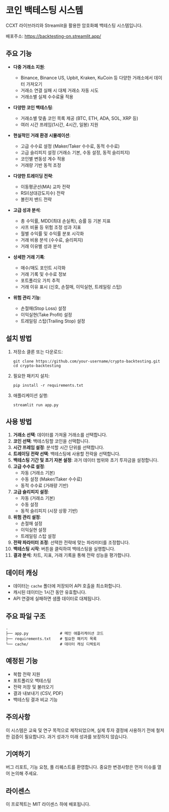 # 코인 백테스팅 시스템

CCXT 라이브러리와 Streamlit을 활용한 암호화폐 백테스팅 시스템입니다.

배포주소: https://backtesting-on.streamlit.app/

## 주요 기능

- **다중 거래소 지원**:

  - Binance, Binance US, Upbit, Kraken, KuCoin 등 다양한 거래소에서 데이터 가져오기
  - 거래소 연결 실패 시 대체 거래소 자동 시도
  - 거래소별 실제 수수료율 적용

- **다양한 코인 백테스팅**:

  - 거래소별 맞춤 코인 목록 제공 (BTC, ETH, ADA, SOL, XRP 등)
  - 여러 시간 프레임(1시간, 4시간, 일봉) 지원

- **현실적인 거래 환경 시뮬레이션**:

  - 고급 수수료 설정 (Maker/Taker 수수료, 동적 수수료)
  - 고급 슬리피지 설정 (거래소 기본, 수동 설정, 동적 슬리피지)
  - 코인별 변동성 계수 적용
  - 거래량 기반 동적 조정

- **다양한 트레이딩 전략**:

  - 이동평균선(MA) 교차 전략
  - RSI(상대강도지수) 전략
  - 볼린저 밴드 전략

- **고급 성과 분석**:

  - 총 수익률, MDD(최대 손실폭), 승률 등 기본 지표
  - 샤프 비율 등 위험 조정 성과 지표
  - 월별 수익률 및 수익률 분포 시각화
  - 거래 비용 분석 (수수료, 슬리피지)
  - 거래 이유별 성과 분석

- **상세한 거래 기록**:

  - 매수/매도 포인트 시각화
  - 거래 기록 및 수수료 정보
  - 포트폴리오 가치 추적
  - 거래 이유 표시 (신호, 손절매, 이익실현, 트레일링 스탑)

- **위험 관리 기능**:
  - 손절매(Stop Loss) 설정
  - 이익실현(Take Profit) 설정
  - 트레일링 스탑(Trailing Stop) 설정

## 설치 방법

1. 저장소 클론 또는 다운로드:

   ```
   git clone https://github.com/your-username/crypto-backtesting.git
   cd crypto-backtesting
   ```

2. 필요한 패키지 설치:

   ```
   pip install -r requirements.txt
   ```

3. 애플리케이션 실행:
   ```
   streamlit run app.py
   ```

## 사용 방법

1. **거래소 선택**: 데이터를 가져올 거래소를 선택합니다.
2. **코인 선택**: 백테스팅할 코인을 선택합니다.
3. **시간 프레임 설정**: 분석할 시간 단위를 선택합니다.
4. **트레이딩 전략 선택**: 백테스팅에 사용할 전략을 선택합니다.
5. **백테스팅 기간 및 초기 자본 설정**: 과거 데이터 범위와 초기 투자금을 설정합니다.
6. **고급 수수료 설정**:
   - 자동 (거래소 기본)
   - 수동 설정 (Maker/Taker 수수료)
   - 동적 수수료 (거래량 기반)
7. **고급 슬리피지 설정**:
   - 자동 (거래소 기본)
   - 수동 설정
   - 동적 슬리피지 (시장 상황 기반)
8. **위험 관리 설정**:
   - 손절매 설정
   - 이익실현 설정
   - 트레일링 스탑 설정
9. **전략 파라미터 조정**: 선택한 전략에 맞는 파라미터를 조정합니다.
10. **백테스팅 시작**: 버튼을 클릭하여 백테스팅을 실행합니다.
11. **결과 분석**: 차트, 지표, 거래 기록을 통해 전략 성능을 평가합니다.

## 데이터 캐싱

- 데이터는 `cache` 폴더에 저장되어 API 호출을 최소화합니다.
- 캐시된 데이터는 1시간 동안 유효합니다.
- API 연결에 실패하면 샘플 데이터로 대체됩니다.

## 주요 파일 구조

```
.
├── app.py              # 메인 애플리케이션 코드
├── requirements.txt    # 필요한 패키지 목록
└── cache/              # 데이터 캐싱 디렉토리
```

## 예정된 기능

- 복합 전략 지원
- 포트폴리오 백테스팅
- 전략 저장 및 불러오기
- 결과 내보내기 (CSV, PDF)
- 백테스팅 결과 비교 기능

## 주의사항

이 시스템은 교육 및 연구 목적으로 제작되었으며, 실제 투자 결정에 사용하기 전에 철저한 검증이 필요합니다. 과거 성과가 미래 성과를 보장하지 않습니다.

## 기여하기

버그 리포트, 기능 요청, 풀 리퀘스트를 환영합니다. 중요한 변경사항은 먼저 이슈를 열어 논의해 주세요.

## 라이센스

이 프로젝트는 MIT 라이센스 하에 배포됩니다.
